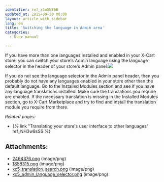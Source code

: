 ```yaml
---
identifier: ref_x5oSN86B
updated_at: 2015-09-30 00:00
layout: article_with_sidebar
lang: en
title: 'Switching the language in Admin area'
categories:
  - User manual

---
```



If you have more than one languages installed and enabled in your X-Cart store, you can switch your store's Admin language using the language selector in the header of your store's Admin panel:![]({{site.baseurl}}/attachments/6389822/8716777.png?effects=drop-shadow)

If you do not see the language selector in the Admin panel header, then you probably do not have any languages enabled in your store other than the default language. Go to the Installed Modules section and see if you have any language translations installed. Make sure the translations you require are enabled. If the necessary translation is missing in the Installed Modules section, go to X-Cart Marketplace and try to find and install the translation module you require from there.

_Related pages:_

*   {% link "Translating your store's user interface to other languages" ref_NH3w8sSS %}

## Attachments:

* [2464376.png]({{site.baseurl}}/attachments/6389822/6586501.png) (image/png)
* [1858315.png]({{site.baseurl}}/attachments/6389822/6586502.png) (image/png)
* [xc5_translation_search.png]({{site.baseurl}}/attachments/6389822/8716776.png) (image/png)
* [xc5_admin_language_selector.png]({{site.baseurl}}/attachments/6389822/8716777.png) (image/png)